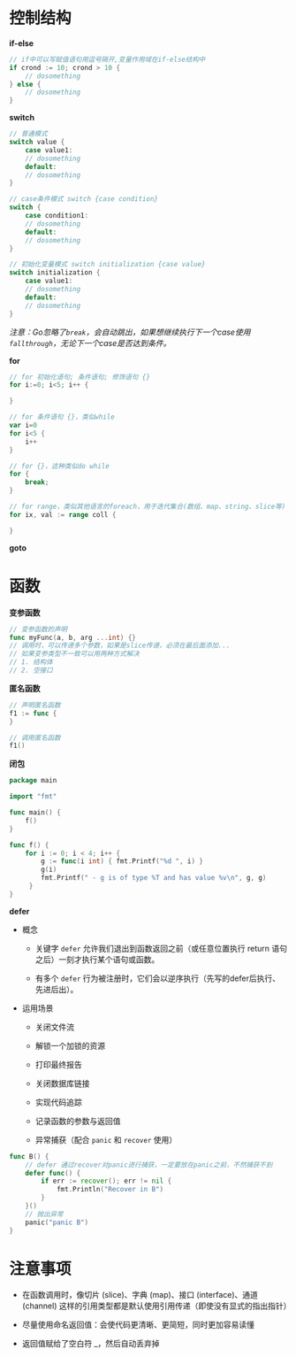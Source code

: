 # 控制结构

**if-else**

```go
// if中可以写赋值语句用逗号隔开,变量作用域在if-else结构中
if crond := 10; crond > 10 {
    // dosomething
} else {
    // dosomething
} 
```

**switch**

```go
// 普通模式
switch value {
    case value1:
    // dosomething
    default:
    // dosomething
}

// case条件模式 switch {case condition}
switch {
    case condition1:
    // dosomething
    default:
    // dosomething
}

// 初始化变量模式 switch initialization {case value}
switch initialization {
    case value1:
    // dosomething
    default:
    // dosomething
}
```

*注意：Go忽略了`break`，会自动跳出，如果想继续执行下一个case使用`fallthrough`，无论下一个case是否达到条件。*

**for**

```go
// for 初始化语句; 条件语句; 修饰语句 {}
for i:=0; i<5; i++ {

}

// for 条件语句 {}，类似while
var i=0
for i<5 {
    i++
}

// for {}，这种类似do while
for {
    break;
}

// for range，类似其他语言的foreach，用于迭代集合(数组、map、string、slice等)
for ix, val := range coll {

}
```

**goto**

# 函数

**变参函数**

```go
// 变参函数的声明
func myFunc(a, b, arg ...int) {}
// 调用时，可以传递多个参数，如果是slice传递，必须在最后面添加...
// 如果变参类型不一致可以用两种方式解决
// 1. 结构体
// 2. 空接口
```

**匿名函数**

```go
// 声明匿名函数
f1 := func {
}

// 调用匿名函数
f1()
```

**闭包**

```go
package main

import "fmt"

func main() {
    f()
}

func f() {
    for i := 0; i < 4; i++ {
        g := func(i int) { fmt.Printf("%d ", i) }
        g(i)
        fmt.Printf(" - g is of type %T and has value %v\n", g, g)
     }
}
```

**defer**

- 概念
  
  - 关键字 `defer` 允许我们退出到函数返回之前（或任意位置执行 return 语句之后）一刻才执行某个语句或函数。
  
  - 有多个 `defer` 行为被注册时，它们会以逆序执行（先写的defer后执行、先进后出）。

- 运用场景
  
  - 关闭文件流
  
  - 解锁一个加锁的资源
  
  - 打印最终报告
  
  - 关闭数据库链接
  
  - 实现代码追踪
  
  - 记录函数的参数与返回值
  
  - 异常捕获（配合 `panic` 和 `recover` 使用）

```go
func B() {
    // defer 通过recover对panic进行捕获，一定要放在panic之前，不然捕获不到
    defer func() {
        if err := recover(); err != nil {
            fmt.Println("Recover in B")
        }
    }()
    // 抛出异常
    panic("panic B")
}
```

# 注意事项

- 在函数调用时，像切片 (slice)、字典 (map)、接口 (interface)、通道 (channel) 这样的引用类型都是默认使用引用传递（即使没有显式的指出指针）

- 尽量使用命名返回值：会使代码更清晰、更简短，同时更加容易读懂

- 返回值赋给了空白符 _，然后自动丢弃掉
